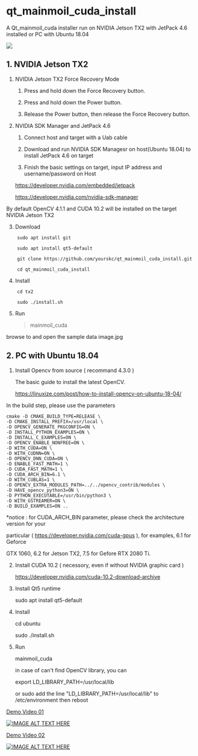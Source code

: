 # qt_mainmoil_cuda_install

A Qt_mainmoil_cuda installer run on NVIDIA Jetson TX2 with JetPack 4.6 installed or PC with Ubuntu 18.04


<img src="document/images/screen2.gif">


## 1. NVIDIA Jetson TX2

1. NVIDIA Jetson TX2 Force Recovery Mode
 
	1. Press and hold down the Force Recovery button.

	2. Press and hold down the Power button.

	3. Release the Power button, then release the Force Recovery button.

2. NVIDIA SDK Manager and JetPack 4.6

	1. Connect host and target with a Uab cable

	2. Download and run NVIDIA SDK Managesr on host(Ubuntu 18.04) to install JetPack 4.6 on target

	3. Finish the basic settings on target, input IP address and username/password on Host

	https://developer.nvidia.com/embedded/jetpack

	https://developer.nvidia.com/nvidia-sdk-manager

By default OpenCV 4.1.1 and CUDA 10.2 will be installed on the target 
NVIDIA Jetson TX2

3. Download 

```
	sudo apt install git

	sudo apt install qt5-default

	git clone https://github.com/yourskc/qt_mainmoil_cuda_install.git

	cd qt_mainmoil_cuda_install
``` 

4. Install 

```
	cd tx2

	sudo ./install.sh
```

5. Run

	>mainmoil_cuda 

browse to and open the sample data image.jpg 


## 2. PC with Ubuntu 18.04


1. Install Opencv from source ( recommand 4.3.0 )

	The basic guide to install the latest OpenCV.

	https://linuxize.com/post/how-to-install-opencv-on-ubuntu-18-04/

In the build step, please use the parameters

	cmake -D CMAKE_BUILD_TYPE=RELEASE \
	-D CMAKE_INSTALL_PREFIX=/usr/local \
	-D OPENCV_GENERATE_PKGCONFIG=ON \
	-D INSTALL_PYTHON_EXAMPLES=ON \
	-D INSTALL_C_EXAMPLES=ON \
	-D OPENCV_ENABLE_NONFREE=ON \
	-D WITH_CUDA=ON \
	-D WITH_CUDNN=ON \
	-D OPENCV_DNN_CUDA=ON \
	-D ENABLE_FAST_MATH=1 \
	-D CUDA_FAST_MATH=1 \
	-D CUDA_ARCH_BIN=6.1 \
	-D WITH_CUBLAS=1 \
	-D OPENCV_EXTRA_MODULES_PATH=../../opencv_contrib/modules \
	-D HAVE_opencv_python3=ON \
	-D PYTHON_EXECUTABLE=/usr/bin/python3 \
	-D WITH_GSTREAMER=ON \
	-D BUILD_EXAMPLES=ON ..


*notice : for CUDA_ARCH_BIN parameter, please check the architecture version for your 

particular ( https://developer.nvidia.com/cuda-gpus ), for examples, 6.1 for Geforce 

GTX 1060, 6.2 for Jetson TX2, 7.5 for Gefore RTX 2080 Ti.

2. Install CUDA 10.2 ( necessory, even if without NVIDIA graphic card )

	https://developer.nvidia.com/cuda-10.2-download-archive

3. Install Qt5 runtime 

	sudo apt install qt5-default

4. Install 

	cd ubuntu

	sudo ./install.sh

5. Run

	mainmoil_cuda 

	in case of can't find OpenCV library, you can

	export LD_LIBRARY_PATH=/usr/local/lib

	or sudo add the line "LD_LIBRARY_PATH=/usr/local/lib" to /etc/environment then reboot


<a href="https://youtu.be/FlaG7w-JT9Q"> Demo Video 01</a>

[![IMAGE ALT TEXT HERE](https://img.youtube.com/vi/FlaG7w-JT9Q/0.jpg)](https://youtu.be/FlaG7w-JT9Q)

<a href="https://youtu.be/sx6WaPc6Tkg"> Demo Video 02</a>

[![IMAGE ALT TEXT HERE](https://img.youtube.com/vi/sx6WaPc6Tkg/0.jpg)](https://youtu.be/sx6WaPc6Tkg)







